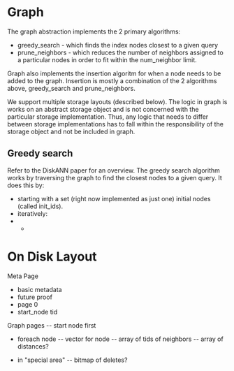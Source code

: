 # Graph

The graph abstraction implements the 2 primary algorithms:
- greedy_search - which finds the index nodes closest to a given query
- prune_neighbors - which reduces the number of neighbors assigned to a particular nodes in order to fit within the num_neighbor limit.

Graph also implements the insertion algoritm for when a node needs to be added to the graph. Insertion is mostly a combination of the 2 algorithms above, greedy_search and prune_neighbors.

We support multiple storage layouts (described below). The logic in graph is works on an abstract storage object and is not concerned with the particular storage implementation.
Thus, any logic that needs to differ between storage implementations has to fall within the responsibility of the storage object and not be included in graph.

## Greedy search

Refer to the DiskANN paper for an overview. The greedy search algorithm works by traversing the graph to find the closest nodes to a given query. It does this by:
- starting with a set (right now implemented as just one) initial nodes (called init_ids).
- iteratively:
- -



# On Disk Layout

Meta Page
- basic metadata
- future proof
- page 0
- start_node tid

Graph pages
-- start node first
- foreach node
-- vector for node
-- array of tids of neighbors
-- array of distances?

- in "special area"
-- bitmap of deletes?

